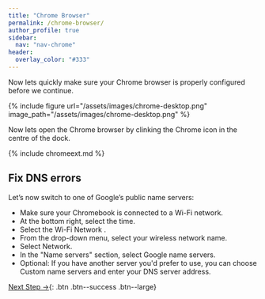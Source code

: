 ```yaml
---
title: "Chrome Browser"
permalink: /chrome-browser/
author_profile: true
sidebar:
  nav: "nav-chrome"
header:
  overlay_color: "#333"
---
```


Now lets quickly make sure your Chrome browser is properly configured before we continue.

{% include figure url="/assets/images/chrome-desktop.png" image_path="/assets/images/chrome-desktop.png" %}

Now lets open the Chrome browser by clinking the Chrome icon in the centre of the dock.

{% include chromeext.md %}

## Fix DNS errors

Let’s now switch to one of Google’s public name servers:

* Make sure your Chromebook is connected to a Wi-Fi network.
* At the bottom right, select the time.
* Select the Wi-Fi Network .
* From the drop-down menu, select your wireless network name.
* Select Network.
* In the "Name servers" section, select Google name servers.
* Optional: If you have another server you'd prefer to use, you can choose Custom name servers and enter your DNS server address.

[Next Step &rarr;](/chrome-go/){: .btn .btn--success .btn--large}
